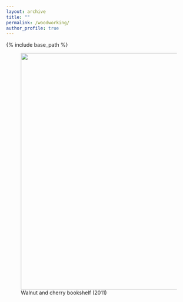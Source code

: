 ```yaml
---
layout: archive
title: ""
permalink: /woodworking/
author_profile: true
---
```


{% include base_path %}

<figure>
  <img src="{{site.url}}/images/ww-photos/bookshelf.jpg" height="640" width="480"/>
  <figcaption>Walnut and cherry bookshelf (2011)</figcaption>
</figure>

  

  
